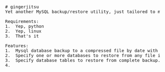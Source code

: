 <pre>
# gingerjitsu
Yet another MySQL backup/restore utility, just tailored to my needs.

Requirements:
1.  Yep, python
2.  Yep, linux
3.  That's it

Features:
1.  Mysql database backup to a compressed file by date with scp transfer capability.
2.  Specify one or more databases to restore from any file in the archive by date.  DB must have been backed up with this script.
3.  Specify database tables to restore from complete backup.
4.  
</pre>
